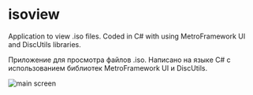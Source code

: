 # isoview
 Application to view .iso files. Coded in C# with using MetroFramework UI and DiscUtils libraries.
 
 Приложение для просмотра файлов .iso. Написано на языке C# с использованием библиотек MetroFramework UI и DiscUtils.
 
<img alt="main screen" src="https://sun9-2.userapi.com/c851016/v851016453/18fe82/5m1PLhcHdLs.jpg">
